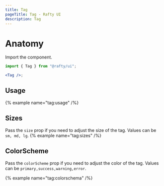 ```yaml
---
title: Tag
pageTitle: Tag - Rafty UI
description: Tag
---
```


# Anatomy

Import the component.

```jsx
import { Tag } from "@rafty/ui";

<Tag />;
```

## Usage

{% example name="tag:usage" /%}

## Sizes

Pass the `size` prop if you need to adjust the size of the tag. Values can be `sm, md, lg`.
{% example name="tag:sizes" /%}

## ColorScheme

Pass the `colorScheme` prop if you need to adjust the color of the tag. Values can be `primary,success,warning,error`.

{% example name="tag:colorschema" /%}
